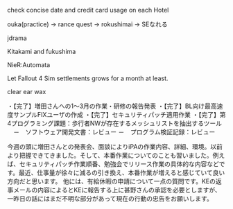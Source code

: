 check concise date and credit card usage on each Hotel

ouka(practice) -> rance quest -> rokushimai -> SEなれる

jdrama

Kitakami and fukushima

NieR:Automata

Let Fallout 4 Sim settlements grows for a month at least.

clear ear wax

・【完了】増田さんへの1～3月の作業・研修の報告発表
・【完了】BL向け最高速度サンプルFIXユーザの作成
・【完了】セキュリティパッチ適用作業
・【完了】第4プログラミング課題：歩行者NWが存在するメッシュリストを抽出するツール
　－　ソフトウェア開発文書：レビュー
  －　プログラム検証記録：レビュー
  
  今週の頭に増田さんとの発表会、面談によりiPAの作業内容、詳細、環境。以前より把握できてきました。そして、本番作業についてのことも習いました。例えば、セキュリティパッチ作業順番、勉強会でリリース作業の具体的な内容などです。最近、仕事量が徐々に減るの引き換え、本番作業が増えると感じていて良い方向だと思います。
他には、有給休暇の申請について一点の質問です。KEの返事メールの内容によるとKEに報告する上に甚野さんの承認を必要としますが、一昨日の話にはまだ不明な部分があって現在の行動の忠告をお願いします。
